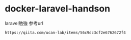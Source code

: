 # docker-laravel-handson
laravel勉強
参考url
```
https://qiita.com/ucan-lab/items/56c9dc3cf2e6762672f4
```